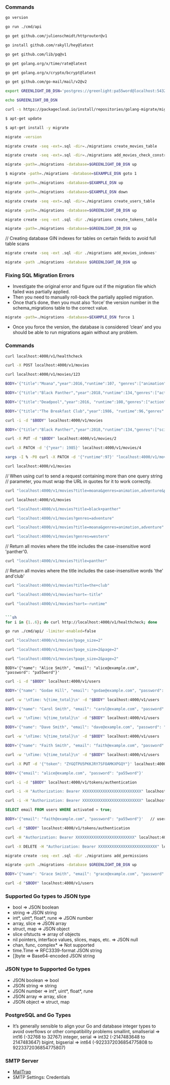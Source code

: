 ### Commands
```sh
go version
```

```sh
go run ./cmd/api
```

```sh
go get github.com/julienschmidt/httprouter@v1
```

```sh
go install github.com/rakyll/hey@latest
```

```sh
go get github.com/lib/pq@v1
```

```sh
go get golang.org/x/time/rate@latest
```

```sh
go get golang.org/x/crypto/bcrypt@latest
```

```sh
go get github.com/go-mail/mail/v2@v2
```

```sh
export GREENLIGHT_DB_DSN='postgres://greenlight:pa55word@localhost:5432/greenlight?sslmode=disable'
```

```sh
echo $GREENLIGHT_DB_DSN
```

```sh
curl -s https://packagecloud.io/install/repositories/golang-migrate/migrate/script.deb.sh | sudo bash
```

```sh
$ apt-get update
```

```sh
$ apt-get install -y migrate
```

```sh
migrate -version
```

```sh
migrate create -seq -ext=.sql -dir=./migrations create_movies_table
```

```sh
migrate create -seq -ext=.sql -dir=./migrations add_movies_check_constraints
```

```sh
migrate -path=./migrations -database=$GREENLIGHT_DB_DSN up
```

```sh
$ migrate -path=./migrations -database=$EXAMPLE_DSN goto 1
```

```sh
migrate -path=./migrations -database=$EXAMPLE_DSN up
```

```sh
migrate -path=./migrations -database=$EXAMPLE_DSN down
```

```sh
migrate create -seq -ext=.sql -dir=./migrations create_users_table
```

```sh
migrate -path=./migrations -database=$GREENLIGHT_DB_DSN up
```

```sh
migrate create -seq -ext .sql -dir ./migrations create_tokens_table
```

```sh
migrate -path=./migrations -database=$GREENLIGHT_DB_DSN up
```

// Creating database GIN indexes for tables on certain fields to avoid full table scans
```sh
migrate create -seq -ext .sql -dir ./migrations add_movies_indexes'
```
```sh
migrate -path ./migrations -database $GREENLIGHT_DB_DSN up
```

### Fixing SQL Migration Errors
- Investigate the original error and figure out if the migration file which failed was partially applied.
- Then you need to manually roll-back the partially applied migration.
- Once that’s done, then you must also ‘force’ the version number in the schema_migrations table to the correct value.
```sh
migrate -path=./migrations -database=$EXAMPLE_DSN force 1
```
- Once you force the version, the database is considered ‘clean’ and you should be able to run migrations again without any problem.

### Commands
```sh
curl localhost:4000/v1/healthcheck
```

```sh
curl -X POST localhost:4000/v1/movies
```

```sh
curl localhost:4000/v1/movies/123
```

```sh
BODY='{"title":"Moana","year":2016,"runtime":107, "genres":["animation","adventure"]}'
```

```sh
BODY='{"title":"Black Panther","year":2018,"runtime":134,"genres":["action","adventure"]}'
```

```sh
BODY='{"title":"Deadpool","year":2016, "runtime":108,"genres":["action","comedy"]}'
```

```sh
BODY='{"title":"The Breakfast Club","year":1986, "runtime":96,"genres":["drama"]}'
```

```sh
curl -i -d "$BODY" localhost:4000/v1/movies
```

```sh
BODY='{"title":"Black Panther","year":2018,"runtime":134,"genres":["sci-fi","action","adventure"]}'
```

```sh
curl -X PUT -d "$BODY" localhost:4000/v1/movies/2
```

```sh
curl -X PATCH -d '{"year": 1985}' localhost:4000/v1/movies/4
```

```sh
xargs -I % -P8 curl -X PATCH -d '{"runtime":97}' "localhost:4000/v1/movies/4" < <(printf '%s\n' {1..8})
```

```sh
curl localhost:4000/v1/movies
```

// When using curl to send a request containing more than one query string
// parameter, you must wrap the URL in quotes for it to work correctly.
```sh
curl "localhost:4000/v1/movies?title=moana&genres=animation,adventure&page=1&page_size=5&sort=year"
```

```sh
curl localhost:4000/v1/movies
```

```sh
curl "localhost:4000/v1/movies?title=black+panther"
```

```sh
curl "localhost:4000/v1/movies?genres=adventure"
```

```sh
curl "localhost:4000/v1/movies?title=moana&genres=animation,adventure"
```

```sh
curl "localhost:4000/v1/movies?genres=western"
```

// Return all movies where the title includes the case-insensitive word 'panther'0.
```sh
curl "localhost:4000/v1/movies?title=panther"
```

// Return all movies where the title includes the case-insensitive words 'the' and'club'
```sh
curl "localhost:4000/v1/movies?title=the+club"
```

```sh
curl "localhost:4000/v1/movies?sort=-title"
```

```sh
curl "localhost:4000/v1/movies?sort=-runtime"
```

```sh

```sh
for i in {1..6}; do curl http://localhost:4000/v1/healthcheck; done
```

```sh
go run ./cmd/api/ -limiter-enabled=false
```

```sh
curl "localhost:4000/v1/movies?page_size=2"
```

```sh
curl "localhost:4000/v1/movies?page_size=2&page=2"
```

```sh
curl "localhost:4000/v1/movies?page_size=2&page=2"
```

```
BODY='{"name": "Alice Smith", "email": "alice@example.com", "password": "pa55word"}'
```

```sh
curl -i -d "$BODY" localhost:4000/v1/users
```

```sh
BODY='{"name": "Godae Hill", "email": "godae@example.com", "password": "pa55word"}'
```

```sh
curl -w '\nTime: %{time_total}\n' -d "$BODY" localhost:4000/v1/users
```

```sh
BODY='{"name": "Carol Smith", "email": "carol@example.com", "password": "pa55word"}'
```

```sh
curl -w '\nTime: %{time_total}\n' -d "$BODY" localhost:4000/v1/users
```

```sh
BODY='{"name": "Dave Smith", "email": "dave@example.com", "password": "pa55word"}'
```

```sh
curl -w '\nTime: %{time_total}\n' -d "$BODY" localhost:4000/v1/users
```

```sh
BODY='{"name": "Faith Smith", "email": "faith@example.com", "password": "pa55word"}'
```

```sh
curl -w '\nTime: %{time_total}\n' -d "$BODY" localhost:4000/v1/users
```

```sh
curl -X PUT -d '{"token": "ZYGQTPU5PKKJRY7SFOAMKXPGQY"}' localhost:4000/v1/users/activated
```

```sh
BODY='{"email": "alice@example.com", "password": "pa55word"}'
```

```sh
curl -i -d "$BODY" localhost:4000/v1/tokens/authentication
```

```sh
curl -i -H "Authorization: Bearer XXXXXXXXXXXXXXXXXXXXXXXXXX" localhost:4000/v1/healthcheck
```

```sh
curl -i -H "Authorization: Bearer XXXXXXXXXXXXXXXXXXXXXXXXXX" localhost:4000/v1/movies/1
```

```sql
SELECT email FROM users WHERE activated = true;
```

```sh
BODY='{"email": "faith@example.com", "password": "pa55word"}'   // user is already activated from commands above
```

```sh
curl -d "$BODY" localhost:4000/v1/tokens/authentication
```

```sh
curl -H "Authorization: Bearer XXXXXXXXXXXXXXXXXXXXXXXXXX" localhost:4000/v1/movies/1
```

```sh
curl -X DELETE -H "Authorization: Bearer XXXXXXXXXXXXXXXXXXXXXXXXXX" localhost:4000/v1/movies/1
```

```sh
migrate create -seq -ext .sql -dir ./migrations add_permissions
```

```sh
migrate -path ./migrations -database $GREENLIGHT_DB_DSN up
```

```sh
BODY='{"name": "Grace Smith", "email": "grace@example.com", "password": "pa55word"}'
```

```sh
curl -d "$BODY" localhost:4000/v1/users
```

### Supported Go types to JSON type
- bool ⇒ JSON boolean
- string ⇒ JSON string
- int*, uint*, float*, rune ⇒ JSON number
- array, slice ⇒ JSON array
- struct, map ⇒ JSON object
- slice ofstucts ⇒ array of objects
- nil pointers, interface values, slices, maps, etc. ⇒ JSON null
- chan, func, complex* ⇒ Not supported
- time.Time ⇒ RFC3339-format JSON string
- []byte ⇒ Base64-encoded JSON string

### JSON type to Supported Go types 
- JSON boolean ⇒ bool
- JSON string ⇒ string
- JSON number ⇒ int*, uint*, float*, rune
- JSON array ⇒ array, slice
- JSON object ⇒ struct, map

### PostgreSQL and Go Types
- It’s generally sensible to align your Go and database integer types to avoid overflows or other compatibility
problems
smallint, smallserial ⇒ int16 (-32768 to 32767)
integer, serial ⇒ int32 (-2147483648 to 2147483647)
bigint, bigserial ⇒ int64 (-9223372036854775808 to 9223372036854775807)

### SMTP Server
- [MailTrap](https://mailtrap.io/)
- SMTP Settings: Credentials
